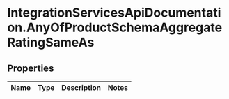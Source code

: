 # IntegrationServicesApiDocumentation.AnyOfProductSchemaAggregateRatingSameAs

## Properties
Name | Type | Description | Notes
------------ | ------------- | ------------- | -------------
